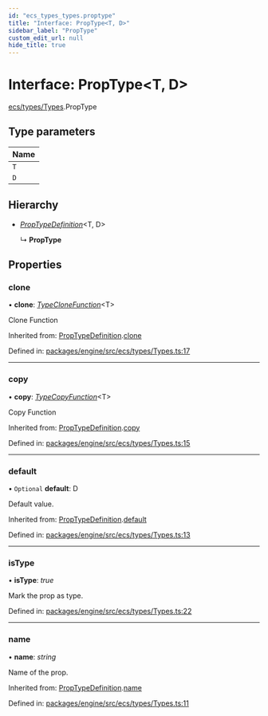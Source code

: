 ```yaml
---
id: "ecs_types_types.proptype"
title: "Interface: PropType<T, D>"
sidebar_label: "PropType"
custom_edit_url: null
hide_title: true
---
```


# Interface: PropType<T, D\>

[ecs/types/Types](../modules/ecs_types_types.md).PropType

## Type parameters

Name |
:------ |
`T` |
`D` |

## Hierarchy

* [*PropTypeDefinition*](ecs_types_types.proptypedefinition.md)<T, D\>

  ↳ **PropType**

## Properties

### clone

• **clone**: [*TypeCloneFunction*](../modules/ecs_types_types.md#typeclonefunction)<T\>

Clone Function

Inherited from: [PropTypeDefinition](ecs_types_types.proptypedefinition.md).[clone](ecs_types_types.proptypedefinition.md#clone)

Defined in: [packages/engine/src/ecs/types/Types.ts:17](https://github.com/xr3ngine/xr3ngine/blob/716a06460/packages/engine/src/ecs/types/Types.ts#L17)

___

### copy

• **copy**: [*TypeCopyFunction*](../modules/ecs_types_types.md#typecopyfunction)<T\>

Copy Function

Inherited from: [PropTypeDefinition](ecs_types_types.proptypedefinition.md).[copy](ecs_types_types.proptypedefinition.md#copy)

Defined in: [packages/engine/src/ecs/types/Types.ts:15](https://github.com/xr3ngine/xr3ngine/blob/716a06460/packages/engine/src/ecs/types/Types.ts#L15)

___

### default

• `Optional` **default**: D

Default value.

Inherited from: [PropTypeDefinition](ecs_types_types.proptypedefinition.md).[default](ecs_types_types.proptypedefinition.md#default)

Defined in: [packages/engine/src/ecs/types/Types.ts:13](https://github.com/xr3ngine/xr3ngine/blob/716a06460/packages/engine/src/ecs/types/Types.ts#L13)

___

### isType

• **isType**: *true*

Mark the prop as type.

Defined in: [packages/engine/src/ecs/types/Types.ts:22](https://github.com/xr3ngine/xr3ngine/blob/716a06460/packages/engine/src/ecs/types/Types.ts#L22)

___

### name

• **name**: *string*

Name of the prop.

Inherited from: [PropTypeDefinition](ecs_types_types.proptypedefinition.md).[name](ecs_types_types.proptypedefinition.md#name)

Defined in: [packages/engine/src/ecs/types/Types.ts:11](https://github.com/xr3ngine/xr3ngine/blob/716a06460/packages/engine/src/ecs/types/Types.ts#L11)
